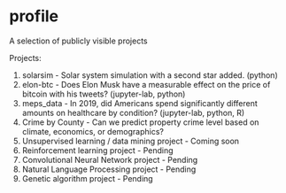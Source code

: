 # profile
A selection of publicly visible projects

Projects:

1. solarsim - Solar system simulation with a second star added. (python)
2. elon-btc - Does Elon Musk have a measurable effect on the price of bitcoin with his tweets? (jupyter-lab, python)
3. meps_data - In 2019, did Americans spend significantly different amounts on healthcare by condition? (jupyter-lab, python, R)
4. Crime by County - Can we predict property crime level based on climate, economics, or demographics?
5. Unsupervised learning / data mining project - Coming soon
6. Reinforcement learning project - Pending
7. Convolutional Neural Network project - Pending
8. Natural Language Processing project - Pending
9. Genetic algorithm project - Pending

